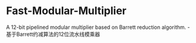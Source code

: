 # Fast-Modular-Multiplier
A 12-bit pipelined modular multiplier based on Barrett reduction algorithm. - 基于Barrett约减算法的12位流水线模乘器
